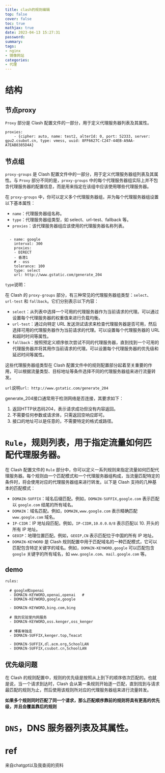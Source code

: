 ```yaml
---
title: clash的规则编辑
top: false
cover: false
toc: true
mathjax: true
date: 2023-04-13 15:27:31
password:
summary:
tags:
- nginx
- 镜像网站
categories:
- 代理
---
```


# 结构



## 节点proxy



`Proxy` 部分是 Clash 配置文件的一部分，用于定义代理服务器列表及其属性。

```
proxies:
	- {cipher: auto, name: test2, alterId: 0, port: 52333, server: gpu2.csubot.cn, type: vmess, uuid: 8FF6627C-C247-44EB-A9AA-A7EAB8385D4A}

```



## 节点组

`proxy-groups` 是 Clash 配置文件中的一部分，用于定义代理服务器组列表及其属性。与 `Proxy` 部分不同的是，`proxy-groups` 中的每个代理服务器组实际上并不包含代理服务器的配置信息，而是用来指定在该组中应该使用哪些代理服务器。

在 `proxy-groups` 中，你可以定义多个代理服务器组，并为每个代理服务器组设置以下基本属性：

- `name`：代理服务器组名称。
- `type`：代理服务器组类型，如 select、url-test、fallback 等。
- `proxies`：该代理服务器组应该使用的代理服务器名称列表。

```

  - name: google
    interval: 300
    proxies:
    - DIRECT
    - 香港1
    # - oss
    tolerance: 100
    type: select
    url: http://www.gstatic.com/generate_204
```

`type`说明：

在 Clash 的 `proxy-groups` 部分，有三种常见的代理服务器组类型：`select`、`url-test` 和 `fallback`。它们分别表示以下内容：

- `select`：从列表中选择一个可用的代理服务器作为当前请求的代理。可以通过设置每个代理服务器的权重值来进行负载均衡。
- `url-test`：通过向特定 URL 发送测试请求来检查代理服务器是否可用，然后选择可用的代理服务器作为当前请求的代理。可以设置每个代理服务器的 URL 和超时时间等属性。
- `fallback`：按照预定义顺序依次尝试不同的代理服务器，直到找到一个可用的代理服务器并将其用作当前请求的代理。可以设置每个代理服务器的优先级和延迟时间等属性。

这些代理服务器组类型在 Clash 配置文件中的规则配置部分起着至关重要的作用，可以根据流量类型、目标地址等条件选择不同的代理服务器组来进行流量转发。

`url`说明`url: http://www.gstatic.com/generate_204`

generate_204接口通常用于检测网络是否连接，其要求如下：

1. 返回HTTP状态码204，表示请求成功但没有内容返回。
2. 不需要任何参数或请求体，只需返回空响应即可。
3. 接口的地址可以是任意的，不需要特定的格式或路径。

# `Rule`，规则列表，用于指定流量如何匹配代理服务器。



在 Clash 配置文件的 `Rule` 部分中，你可以定义一系列规则来指定流量如何匹配代理服务器。每个规则由一个匹配模式和一个代理服务器组构成，当流量匹配特定的条件时，将会使用对应的代理服务器组来进行转发。以下是 Clash 支持的几种基本的匹配模式：

- `DOMAIN-SUFFIX`：域名后缀匹配。例如，`DOMAIN-SUFFIX,google.com` 表示匹配以 `google.com` 结尾的所有域名。
- `DOMAIN`：域名匹配。例如，`DOMAIN,www.google.com` 表示精确匹配 `www.google.com` 域名。
- `IP-CIDR`：IP 地址段匹配。例如，`IP-CIDR,10.0.0.0/8` 表示匹配以 10. 开头的所有 IP 地址。
- `GEOIP`：地理位置匹配。例如，`GEOIP,CN` 表示匹配位于中国的所有 IP 地址。
- `DOMAIN-KEYWORD` 是 Clash 规则配置中用于匹配域名的一种匹配模式，它可以匹配包含特定关键字的域名。例如，`DOMAIN-KEYWORD,google` 可以匹配包含 `google` 关键字的所有域名，如 `www.google.com`、`mail.google.com` 等。





## demo



```
rules:

  # google和openai
  - DOMAIN-KEYWORD,openai,openai   # 
  - DOMAIN-KEYWORD,google,google

  - DOMAIN-KEYWORD,bing.com,bing

  # 我的实验室内网服务
  - DOMAIN-KEYWORD,oss.kenger,oss_kenger

  # 博客单独走
  - DOMAIN-SUFFIX,kenger.top,Teacat

  - DOMAIN-SUFFIX,dl.acm.org,SchoolLAN
  - DOMAIN-SUFFIX,csubot.cn,SchoolLAN
```



## 优先级问题

在 Clash 的规则配置中，规则的优先级是按照从上到下的顺序依次匹配的。也就是说，当一个请求到达时，Clash 会从第一条规则开始逐一匹配，直到找到与请求最匹配的规则为止，然后使用该规则所对应的代理服务器组来进行流量转发。

**如果多个规则同时匹配了同一个请求，那么匹配顺序靠前的规则将具有更高的优先级，并且会覆盖靠后的规则**





# `DNS`，DNS 服务器列表及其属性。



# ref

来自chatgpt以及我查阅的资料


